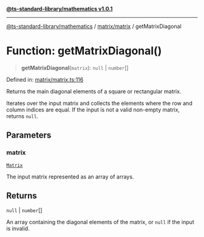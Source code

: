 [**@ts-standard-library/mathematics v1.0.1**](../../../README.md)

***

[@ts-standard-library/mathematics](../../../README.md) / [matrix/matrix](../README.md) / getMatrixDiagonal

# Function: getMatrixDiagonal()

> **getMatrixDiagonal**(`matrix`): `null` \| `number`[]

Defined in: [matrix/matrix.ts:116](https://github.com/gabaudette/ts-stdlib/blob/7333da76bc775fbabd0907ad8519b912cfc2fe26/packages/mathematics/src/matrix/matrix.ts#L116)

Returns the main diagonal elements of a square or rectangular matrix.

Iterates over the input matrix and collects the elements where the row and column indices are equal.
If the input is not a valid non-empty matrix, returns `null`.

## Parameters

### matrix

[`Matrix`](../type-aliases/Matrix.md)

The input matrix represented as an array of arrays.

## Returns

`null` \| `number`[]

An array containing the diagonal elements of the matrix, or `null` if the input is invalid.
